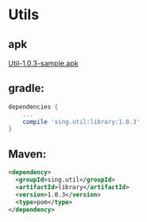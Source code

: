 # Utils
 

## apk
[Util-1.0.3-sample.apk](https://github.com/Sing1/Util/blob/master/app/app-debug.apk)
## gradle:
```groovy
dependencies {
    ...
    compile 'sing.util:library:1.0.3'
}
```
## Maven:
```xml
<dependency>
  <groupId>sing.util</groupId>
  <artifactId>library</artifactId>
  <version>1.0.3</version>
  <type>pom</type>
</dependency>
```
